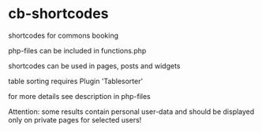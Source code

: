 # cb-shortcodes
shortcodes for commons booking

php-files can be included in functions.php

shortcodes can be used in pages, posts and widgets

table sorting requires Plugin 'Tablesorter'

for more details see description in php-files

Attention: some results contain personal user-data and should be displayed only on private pages for selected users!
